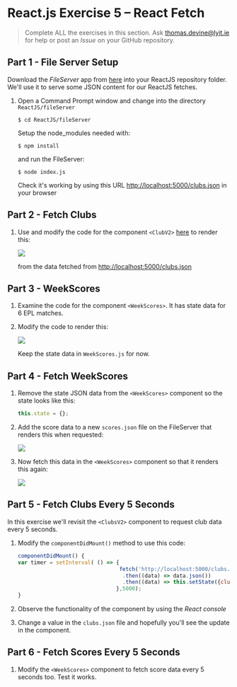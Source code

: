 # React.js Exercise 5 – React Fetch

> Complete ALL the exercises in this section. Ask thomas.devine@lyit.ie for help or post an *Issue* on your GitHub repository.

<!-- ## Fetch latest Repository Branch

```
$ cd /DRIVE/xampp/htdocs/d3
$ git pull --no-edit https://github.com/noucampdotorgRESTAPI2019/ReactJS.git latest
$ git status

``` -->

## Part 1 - File Server Setup

Download the *FileServer*  app from [here](/ReactJS/code) into your ReactJS repository folder.  We'll use it to serve some JSON content for our ReactJS fetches.

1.	Open a Command Prompt window and change into the directory `ReactJS/fileServer`

    ```
    $ cd ReactJS/fileServer
    ```

    Setup the node_modules needed with:

    ```
    $ npm install
    ```

    and run the FileServer:

    ```
    $ node index.js
    ```

    Check it's working by using this URL [http://localhost:5000/clubs.json](http://localhost:5000/clubs.json) in your browser


## Part 2 - Fetch Clubs  

1.	Use and modify the code for the component `<ClubV2>` [here](/ReactJS/code/ClubsV2.js) to render this:

	![](../images/ClubsV2.png)

    from the data fetched from [http://localhost:5000/clubs.json](http://localhost:5000/clubs.json)


## Part 3 - WeekScores

1.	Examine the code for the component `<WeekScores>`.  It has state data for 6 EPL matches.  

1.	Modify the code to render this:

	![](../images/TeamScores.png)

	Keep the state data in `WeekScores.js` for now.

## Part 4 - Fetch WeekScores

1.	Remove the state JSON data from the `<WeekScores>` component so the state looks like this:

	```javascript
	this.state = {};
	```
1.	Add the score data to a new `scores.json` file on the FileServer that renders this when requested:

	![](../images/scores_json.png)

1.	Now fetch this data in the `<WeekScores>` component so that it renders this again:

	![](../images/TeamScores.png)


## Part 5 - Fetch Clubs Every 5 Seconds

In this exercise we'll revisit the `<ClubsV2>` component to request club data every 5 seconds.

1.	Modify the `componentDidMount()` method to use this code:

	```javascript
	componentDidMount() {    
	var timer = setInterval( () => {
	                                fetch('http://localhost:5000/clubs.json')
	                                 .then((data) => data.json())
	                                 .then((data) => this.setState({clubs: data.clubs}))
	                               },5000);
	}
	```

1.	Observe the functionality of the component by using the _React console_

1.	Change a value in the `clubs.json` file and hopefully you'll see the update in the component.


## Part 6 - Fetch Scores Every 5 Seconds

1.	Modify the `<WeekScores>` component to fetch score data every 5 seconds too.  Test it works.